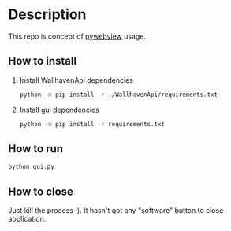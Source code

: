 # Description

This repo is concept of [pywebview](https://github.com/r0x0r/pywebview) usage.

## How to install

1. Install WallhavenApi dependencies

    ``` bash
    python -m pip install -r ./WallhavenApi/requirements.txt
    ```

2. Install gui dependencies

    ``` bash
    python -m pip install -r requirements.txt
    ```

## How to run

``` bash
python gui.py
```

## How to close

Just kill the process :). It hasn't got any "software" button to close application.
